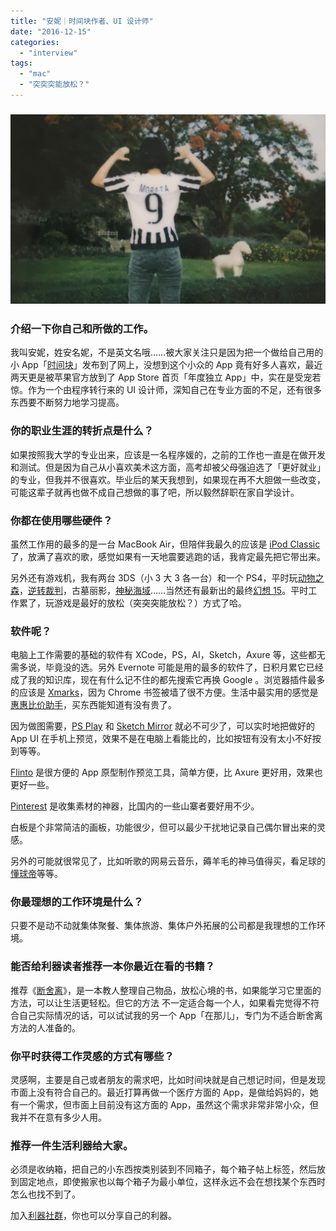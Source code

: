 ```yaml
---
title: "安妮｜时间块作者、UI 设计师"
date: "2016-12-15"
categories: 
  - "interview"
tags: 
  - "mac"
  - "突突突能放松？"
---
```


### ![2016-12-15_08-18-55](/images/74980.jpg)

### 介绍一下你自己和所做的工作。

我叫安妮，姓安名妮，不是英文名哦……被大家关注只是因为把一个做给自己用的小 App「[时间块](https://itunes.apple.com/cn/app/shi-jian-kuai-shi-shang-zui/id1086617993?mt=8)」发布到了网上，没想到这个小众的 App 竟有好多人喜欢，最近两天更是被苹果官方放到了 App Store 首页「年度独立 App」中，实在是受宠若惊。作为一个由程序转行来的 UI 设计师，深知自己在专业方面的不足，还有很多东西要不断努力地学习提高。

### 你的职业生涯的转折点是什么？

如果按照我大学的专业出来，应该是一名程序媛的，之前的工作也一直是在做开发和测试。但是因为自己从小喜欢美术这方面，高考却被父母强迫选了「更好就业」的专业，但我并不很喜欢。毕业后的某天我想到，如果现在再不大胆做一些改变，可能这辈子就再也做不成自己想做的事了吧，所以毅然辞职在家自学设计。

### 你都在使用哪些硬件？

虽然工作用的最多的是一台 MacBook Air，但陪伴我最久的应该是 [iPod Classic](https://www.amazon.com/Apple-MC297LL-Generation-Discontinued-Manufacturer/dp/B001F7AHOG) 了，放满了喜欢的歌，感觉如果有一天地震要逃跑的话，我肯定最先把它带出来。

另外还有游戏机，我有两台 3DS（小 3 大 3 各一台）和一个 PS4，平时玩[动物之森](https://zh.wikipedia.org/wiki/%E5%8A%A8%E7%89%A9%E4%B9%8B%E6%A3%AE%E7%B3%BB%E5%88%97)，[逆转裁判](https://zh.wikipedia.org/wiki/%E9%80%86%E8%BD%AC%E8%A3%81%E5%88%A4%E7%B3%BB%E5%88%97)，古墓丽影，[神秘海域](https://www.google.com/url?sa=t&rct=j&q=&esrc=s&source=web&cd=5&cad=rja&uact=8&ved=0ahUKEwik2fHa9PTQAhXkg1QKHXLJB-4QFgg1MAQ&url=https%3A%2F%2Fzh.wikipedia.org%2Fzh%2F%25E7%25A5%259E%25E7%25A7%2598%25E6%25B5%25B7%25E5%259F%259F4%25EF%25BC%259A%25E7%259B%2597%25E8%25B4%25BC%25E6%259C%25AB%25E8%25B7%25AF&usg=AFQjCNHLZtToKB0z_QNNHuJAHxizIp5q-g&sig2=AP0jR9q9fEh8rzvIfumRqQ)……当然还有最新出的最终[幻想 15](https://store.playstation.com/#!/zh-hans-hk/%e6%b8%b8%e6%88%8f/%e6%9c%80%e7%bb%88%e5%b9%bb%e6%83%b315/cid=HP0082-CUSA01706_00-FINALFANTASYXV00)。平时工作累了，玩游戏是最好的放松（突突突能放松？）方式了哈。

### 软件呢？

电脑上工作需要的基础的软件有 XCode，PS，AI，Sketch，Axure 等，这些都无需多说，毕竟没的选。另外 Evernote 可能是用的最多的软件了，日积月累它已经成了我的知识库，现在有什么记不住的都先搜索它再换 Google 。浏览器插件最多的应该是 [Xmarks](https://www.xmarks.com/)，因为 Chrome 书签被墙了很不方便。生活中最实用的感觉是[惠惠比价助手](https://zhushou.huihui.cn/)，买东西能知道有没有贵了。

因为做图需要，[PS Play](https://isux.tencent.com/app/psplay) 和 [Sketch Mirror](https://itunes.apple.com/us/app/sketch-mirror/id677296955?mt=8) 就必不可少了，可以实时地把做好的 App UI 在手机上预览，效果不是在电脑上看能比的，比如按钮有没有太小不好按到等等。

[Flinto](https://www.flinto.com/) 是很方便的 App 原型制作预览工具，简单方便，比 Axure 更好用，效果也更好一些。

[Pinterest](https://www.pinterest.com/) 是收集素材的神器，比国内的一些山寨者要好用不少。

白板是个非常简洁的画板，功能很少，但可以最少干扰地记录自己偶尔冒出来的灵感。

另外的可能就很常见了，比如听歌的网易云音乐，薅羊毛的神马值得买，看足球的[懂球帝](https://www.dongqiudi.com/)等等。

### 你最理想的工作环境是什么？

只要不是动不动就集体聚餐、集体旅游、集体户外拓展的公司都是我理想的工作环境。

### 能否给利器读者推荐一本你最近在看的书籍？

推荐《[断舍离](https://www.amazon.cn/图书/dp/B00DDMD716)》，是一本教人整理自己物品，放松心境的书，如果能学习它里面的方法，可以让生活更轻松。但它的方法 不一定适合每一个人，如果看完觉得不符合自己实际情况的话，可以试试我的另一个 App「在那儿」，专门为不适合断舍离方法的人准备的。

### 你平时获得工作灵感的方式有哪些？

灵感啊，主要是自己或者朋友的需求吧，比如时间块就是自己想记时间，但是发现市面上没有符合自己的。最近打算再做一个医疗方面的 App，是做给妈妈的，她有一个需求，但市面上目前没有这方面的 App，虽然这个需求非常非常小众，但我并不在意有多少人用。

### 推荐一件生活利器给大家。

必须是收纳箱，把自己的小东西按类别装到不同箱子，每个箱子帖上标签，然后放到固定地点，即使搬家也以每个箱子为最小单位，这样永远不会在想找某个东西时怎么也找不到了。

加入[利器社群](https://liqi.io/community/)，你也可以分享自己的利器。
